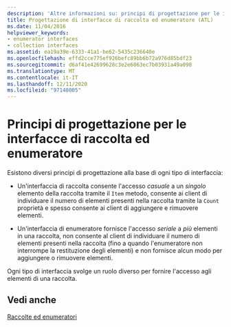 ```yaml
---
description: 'Altre informazioni su: principi di progettazione per le interfacce di raccolta ed enumeratore'
title: Progettazione di interfacce di raccolta ed enumeratore (ATL)
ms.date: 11/04/2016
helpviewer_keywords:
- enumerator interfaces
- collection interfaces
ms.assetid: ea19a39e-6333-41a1-be62-5435c236640e
ms.openlocfilehash: effd2cce775ef926befc89bb6b72a976d85bdf23
ms.sourcegitcommit: d6af41e42699628c3e2e6063ec7b03931a49a098
ms.translationtype: MT
ms.contentlocale: it-IT
ms.lasthandoff: 12/11/2020
ms.locfileid: "97148005"
---
```

# <a name="design-principles-for-collection-and-enumerator-interfaces"></a>Principi di progettazione per le interfacce di raccolta ed enumeratore

Esistono diversi principi di progettazione alla base di ogni tipo di interfaccia:

- Un'interfaccia di raccolta consente l'accesso *casuale* a un *singolo* elemento della raccolta tramite il `Item` metodo, consente ai client di individuare il numero di elementi presenti nella raccolta tramite la `Count` proprietà e spesso consente ai client di aggiungere e rimuovere elementi.

- Un'interfaccia di enumeratore fornisce l'accesso *seriale* a *più* elementi in una raccolta, non consente al client di individuare il numero di elementi presenti nella raccolta (fino a quando l'enumeratore non interrompe la restituzione degli elementi) e non fornisce alcun modo per aggiungere o rimuovere elementi.

Ogni tipo di interfaccia svolge un ruolo diverso per fornire l'accesso agli elementi di una raccolta.

## <a name="see-also"></a>Vedi anche

[Raccolte ed enumeratori](../atl/atl-collections-and-enumerators.md)
